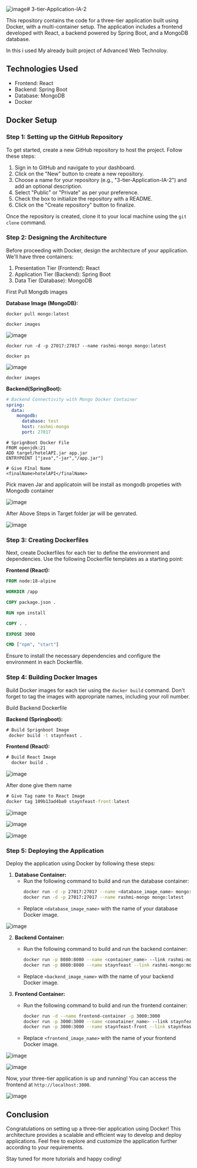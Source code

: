 ![image](https://github.com/rashmi1sec/3-tier-Application-IA-2/assets/167959995/b4d592a7-1a0d-48a4-ad03-e00958a24396)# 3-tier-Application-IA-2

This repository contains the code for a three-tier application built using Docker, with a multi-container setup. The application includes a frontend developed with React, a backend powered by Spring Boot, and a MongoDB database.

In this i used My already built project of Advanced Web Technoloy.

## Technologies Used

- Frontend: React
- Backend: Spring Boot
- Database: MongoDB
- Docker

## Docker Setup

### Step 1: Setting up the GitHub Repository

To get started, create a new GitHub repository to host the project. Follow these steps:

1. Sign in to GitHub and navigate to your dashboard.
2. Click on the "New" button to create a new repository.
3. Choose a name for your repository (e.g., "3-tier-Application-IA-2") and add an optional description.
4. Select "Public" or "Private" as per your preference.
5. Check the box to initialize the repository with a README.
6. Click on the "Create repository" button to finalize.

Once the repository is created, clone it to your local machine using the `git clone` command.

### Step 2: Designing the Architecture

Before proceeding with Docker, design the architecture of your application. We'll have three containers:

1. Presentation Tier (Frontend): React
2. Application Tier (Backend): Spring Boot
3. Data Tier (Database): MongoDB

First Pull Mongdb images

**Database Image (MongoDB):**

```Pull Image
docker pull mongo:latest
```

```Check Image
docker images
```


![image](https://github.com/rashmi1sec/3-tier-Application-IA-2/assets/167959995/9e5315c6-9d63-45d9-bf5f-7b3bbe21337b)

```Run Container
docker run -d -p 27017:27017 --name rashmi-mongo mongo:latest
```

```Check Running Status
docker ps
```
![image](https://github.com/rashmi1sec/3-tier-Application-IA-2/assets/167959995/88c9dd72-a546-4013-aacf-7c72f9c68f3e)


```Check Image
docker images
```






**Backend(SpringBoot):**
```.yaml file
# Backend Connectivity with Mongo Docker Container
spring:
  data:
    mongodb:
      database: test
      host: rashmi-mongo
      port: 27017
```

```Docker file
# SprignBoot Docker File
FROM openjdk:21
ADD target/hotelAPI.jar app.jar
ENTRYPOINT ["java","-jar","/app.jar"]
```


```Modify pom.xml file
# Give FInal Name
<finalName>hotelAPI</finalName>
```

Pick maven Jar and applicatoin will be install as mongodb propeties with Mongodb container

![image](https://github.com/rashmi1sec/3-tier-Application-IA-2/assets/167959995/451b800f-6659-43f7-b654-043c4e176f6b)

After Above Steps in Target folder jar will be genrated.

![image](https://github.com/rashmi1sec/3-tier-Application-IA-2/assets/167959995/552fef27-a535-4677-9a2a-4a28cc71102e)


### Step 3: Creating Dockerfiles

Next, create Dockerfiles for each tier to define the environment and dependencies. Use the following Dockerfile templates as a starting point:

**Frontend (React):**
```Dockerfile
FROM node:18-alpine

WORKDIR /app

COPY package.json .

RUN npm install

COPY . .

EXPOSE 3000

CMD ["npm", "start"]
```




Ensure to install the necessary dependencies and configure the environment in each Dockerfile.

### Step 4: Building Docker Images

Build Docker images for each tier using the `docker build` command. Don't forget to tag the images with appropriate names, including your roll number.

Build Backend Dockerfile


**Backend (Springboot):**
```cmd
# Build Sprignboot Image
 docker build -t staynfeast .

```
**Frontend (React):**
```cmd
# Build React Image
  docker build .


```

![image](https://github.com/rashmi1sec/3-tier-Application-IA-2/assets/167959995/336510b7-c538-4db1-93b6-d53ab4f94ced)

After done give them name

```cmd
# Give Tag name to React Image
docker tag 109b13ad4ba0 staynfeast-front:latest

```

![image](https://github.com/rashmi1sec/3-tier-Application-IA-2/assets/167959995/a9eac2f2-46b0-4f3b-ad06-ff42503b343b)

![image](https://github.com/rashmi1sec/3-tier-Application-IA-2/assets/167959995/be9be744-8acc-4c7c-a11e-f743f6f2e19b)


![image](https://github.com/rashmi1sec/3-tier-Application-IA-2/assets/167959995/0acbe247-c84a-4572-9e57-1a1be322943e)


### Step 5: Deploying the Application

Deploy the application using Docker by following these steps:


  


1. **Database Container:**
   - Run the following command to build and run the database container:
     ```bash
     docker run -d -p 27017:27017 --name <database_image_name> mongo:latest
     docker run -d -p 27017:27017 --name rashmi-mongo mongo:latest
     ```
   - Replace `<database_image_name>` with the name of your database Docker image.
  
![image](https://github.com/rashmi1sec/3-tier-Application-IA-2/assets/167959995/e3193b89-57b6-47da-bbf2-38a01b386ceb)


2. **Backend Container:**
   - Run the following command to build and run the backend container:
     ```bash
     docker run -p 8080:8080 --name <container_name> --link rashmi-mongo:mongo <backend_image_name>
     docker run -p 8080:8080 --name staynfeast --link rashmi-mongo:mongo staynfeast:1.0
     ```
   - Replace `<backend_image_name>` with the name of your backend Docker image.

3. **Frontend Container:**
   - Run the following command to build and run the frontend container:
     ```bash
     docker run -d --name frontend-container -p 3000:3000 
     docker run -p 3000:3000 --name <conatainer_name> --link staynfeast -d <frontend_image_name>
     docker run -p 3000:3000 --name staynfeast-front --link staynfeast -d staynfeast-front:latest
     ```
   - Replace `<frontend_image_name>` with the name of your frontend Docker image.
  

![image](https://github.com/rashmi1sec/3-tier-Application-IA-2/assets/167959995/8a8ccbf6-9101-4723-99f2-3737aea9622f)


![image](https://github.com/rashmi1sec/3-tier-Application-IA-2/assets/167959995/cf4d34a5-e80e-49ed-9578-541cbb866cd9)


Now, your three-tier application is up and running! You can access the frontend at `http://localhost:3000`.

![image](https://github.com/rashmi1sec/3-tier-Application-IA-2/assets/167959995/69137988-de06-471e-8351-58d61a026eb1)


## Conclusion

Congratulations on setting up a three-tier application using Docker! This architecture provides a scalable and efficient way to develop and deploy applications. Feel free to explore and customize the application further according to your requirements.

Stay tuned for more tutorials and happy coding!
